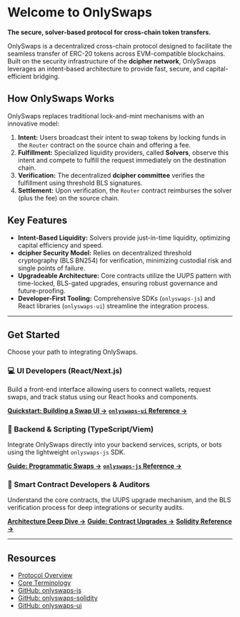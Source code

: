 # Welcome to OnlySwaps

**The secure, solver-based protocol for cross-chain token transfers.**

OnlySwaps is a decentralized cross-chain protocol designed to facilitate the seamless transfer of ERC-20 tokens across EVM-compatible blockchains. Built on the security infrastructure of the **dcipher network**, OnlySwaps leverages an intent-based architecture to provide fast, secure, and capital-efficient bridging.

## How OnlySwaps Works

OnlySwaps replaces traditional lock-and-mint mechanisms with an innovative model:

1.  **Intent:** Users broadcast their intent to swap tokens by locking funds in the `Router` contract on the source chain and offering a fee.
2.  **Fulfillment:** Specialized liquidity providers, called **Solvers**, observe this intent and compete to fulfill the request immediately on the destination chain.
3.  **Verification:** The decentralized **dcipher committee** verifies the fulfillment using threshold BLS signatures.
4.  **Settlement:** Upon verification, the `Router` contract reimburses the solver (plus the fee) on the source chain.

## Key Features

*   **Intent-Based Liquidity:** Solvers provide just-in-time liquidity, optimizing capital efficiency and speed.
*   **dcipher Security Model:** Relies on decentralized threshold cryptography (BLS BN254) for verification, minimizing custodial risk and single points of failure.
*   **Upgradeable Architecture:** Core contracts utilize the UUPS pattern with time-locked, BLS-gated upgrades, ensuring robust governance and future-proofing.
*   **Developer-First Tooling:** Comprehensive SDKs (`onlyswaps-js`) and React libraries (`onlyswaps-ui`) streamline the integration process.

---

## Get Started

Choose your path to integrating OnlySwaps.

### 💻 UI Developers (React/Next.js)

Build a front-end interface allowing users to connect wallets, request swaps, and track status using our React hooks and components.

[**Quickstart: Building a Swap UI →**](./guides/quickstart-ui.md)
[**`onlyswaps-ui` Reference →**](./reference/ui-library/overview.md)

### 🔧 Backend & Scripting (TypeScript/Viem)

Integrate OnlySwaps directly into your backend services, scripts, or bots using the lightweight `onlyswaps-js` SDK.

[**Guide: Programmatic Swaps →**](./guides/programmatic-swaps.md)
[**`onlyswaps-js` Reference →**](./reference/js-sdk/overview.md)

### 🧱 Smart Contract Developers & Auditors

Understand the core contracts, the UUPS upgrade mechanism, and the BLS verification process for deep integrations or security audits.

[**Architecture Deep Dive →**](./concepts/architecture.md)
[**Guide: Contract Upgrades →**](./guides/contract-upgrades.md)
[**Solidity Reference →**](./reference/solidity/router.md)

---

## Resources

*   [Protocol Overview](./concepts/overview.md)
*   [Core Terminology](./concepts/terminology.md)
*   [GitHub: onlyswaps-js](https://github.com/randa-mu/onlyswaps-js)
*   [GitHub: onlyswaps-solidity](https://github.com/randa-mu/onlyswaps-solidity)
*   [GitHub: onlyswaps-ui](https://github.com/randa-mu/onlyswaps-ui)

